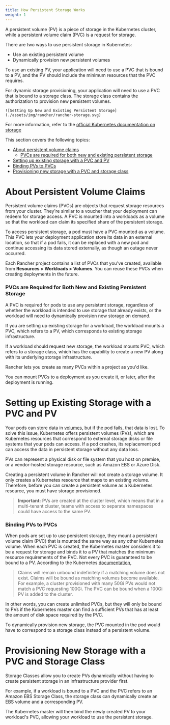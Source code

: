 ```yaml
---
title: How Persistent Storage Works
weight: 1
---
```


A persistent volume (PV) is a piece of storage in the Kubernetes cluster, while a persistent volume claim (PVC) is a request for storage.

There are two ways to use persistent storage in Kubernetes:

- Use an existing persistent volume
- Dynamically provision new persistent volumes

To use an existing PV, your application will need to use a PVC that is bound to a PV, and the PV should include the minimum resources that the PVC requires.

For dynamic storage provisioning, your application will need to use a PVC that is bound to a storage class. The storage class contains the authorization to provision new persistent volumes.
```img
![Setting Up New and Existing Persistent Storage](./assets/img/rancher/rancher-storage.svg)
```
For more information, refer to the [official Kubernetes documentation on storage](https://kubernetes.io/docs/concepts/storage/volumes/)

This section covers the following topics:

- [About persistent volume claims](#about-persistent-volume-claims)
  - [PVCs are required for both new and existing persistent storage](#pvcs-are-required-for-both-new-and-existing-persistent-storage)
- [Setting up existing storage with a PVC and PV](#setting-up-existing-storage-with-a-pvc-and-pv)
 - [Binding PVs to PVCs](#binding-pvs-to-pvcs)
- [Provisioning new storage with a PVC and storage class](#provisioning-new-storage-with-a-pvc-and-storage-class)

# About Persistent Volume Claims

Persistent volume claims (PVCs) are objects that request storage resources from your cluster. They're similar to a voucher that your deployment can redeem for storage access. A PVC is mounted into a workloads as a volume so that the workload can claim its specified share of the persistent storage.

To access persistent storage, a pod must have a PVC mounted as a volume. This PVC lets your deployment application store its data in an external location, so that if a pod fails, it can be replaced with a new pod and continue accessing its data stored externally, as though an outage never occurred.

Each Rancher project contains a list of PVCs that you've created, available from **Resources > Workloads > Volumes**. You can reuse these PVCs when creating deployments in the future.

### PVCs are Required for Both New and Existing Persistent Storage

A PVC is required for pods to use any persistent storage, regardless of whether the workload is intended to use storage that already exists, or the workload will need to dynamically provision new storage on demand.

If you are setting up existing storage for a workload, the workload mounts a PVC, which refers to a PV, which corresponds to existing storage infrastructure.

If a workload should request new storage, the workload mounts PVC, which refers to a storage class, which has the capability to create a new PV along with its underlying storage infrastructure.

Rancher lets you create as many PVCs within a project as you'd like.

You can mount PVCs to a deployment as you create it, or later, after the deployment is running.

# Setting up Existing Storage with a PVC and PV

Your pods can store data in [volumes,](https://kubernetes.io/docs/concepts/storage/volumes/) but if the pod fails, that data is lost. To solve this issue, Kubernetes offers persistent volumes (PVs), which are Kubernetes resources that correspond to external storage disks or file systems that your pods can access. If a pod crashes, its replacement pod can access the data in persistent storage without any data loss.

PVs can represent a physical disk or file system that you host on premise, or a vendor-hosted storage resource, such as Amazon EBS or Azure Disk.

Creating a persistent volume in Rancher will not create a storage volume. It only creates a Kubernetes resource that maps to an existing volume. Therefore, before you can create a persistent volume as a Kubernetes resource, you must have storage provisioned.

> **Important:** PVs are created at the cluster level, which means that in a multi-tenant cluster, teams with access to separate namespaces could have access to the same PV.

### Binding PVs to PVCs

When pods are set up to use persistent storage, they mount a persistent volume claim (PVC) that is mounted the same way as any other Kubernetes volume. When each PVC is created, the Kubernetes master considers it to be a request for storage and binds it to a PV that matches the minimum resource requirements of the PVC. Not every PVC is guaranteed to be bound to a PV. According to the Kubernetes [documentation,](https://kubernetes.io/docs/concepts/storage/persistent-volumes/)

> Claims will remain unbound indefinitely if a matching volume does not exist. Claims will be bound as matching volumes become available. For example, a cluster provisioned with many 50Gi PVs would not match a PVC requesting 100Gi. The PVC can be bound when a 100Gi PV is added to the cluster.

In other words, you can create unlimited PVCs, but they will only be bound to PVs if the Kubernetes master can find a sufficient PVs that has at least the amount of disk space required by the PVC.

To dynamically provision new storage, the PVC mounted in the pod would have to correspond to a storage class instead of a persistent volume.

# Provisioning New Storage with a PVC and Storage Class

Storage Classes allow you to create PVs dynamically without having to create persistent storage in an infrastructure provider first.

For example, if a workload is bound to a PVC and the PVC refers to an Amazon EBS Storage Class, the storage class can dynamically create an EBS volume and a corresponding PV.

The Kubernetes master will then bind the newly created PV to your workload's PVC, allowing your workload to use the persistent storage.

